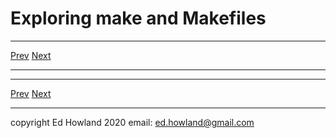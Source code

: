 

# Exploring make and Makefiles

***
[Prev](bar7.md)  [Next](bar9.md)
***


***
[Prev](bar7.md)  [Next](bar9.md)
***
copyright Ed Howland 2020 email: ed.howland@gmail.com

